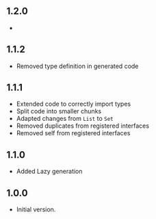 ## 1.2.0

-

## 1.1.2

- Removed type definition in generated code

## 1.1.1

- Extended code to correctly import types
- Split code into smaller chunks
- Adapted changes from `List` to `Set`
- Removed duplicates from registered interfaces
- Removed self from registered interfaces

## 1.1.0

- Added Lazy generation

## 1.0.0

- Initial version.
